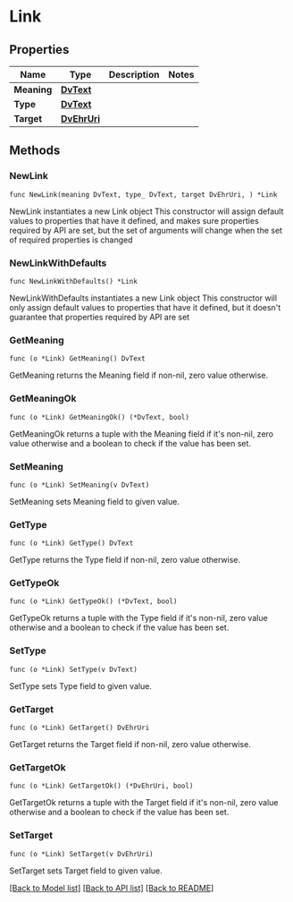 # Link

## Properties

Name | Type | Description | Notes
------------ | ------------- | ------------- | -------------
**Meaning** | [**DvText**](DvText.md) |  | 
**Type** | [**DvText**](DvText.md) |  | 
**Target** | [**DvEhrUri**](DvEhrUri.md) |  | 

## Methods

### NewLink

`func NewLink(meaning DvText, type_ DvText, target DvEhrUri, ) *Link`

NewLink instantiates a new Link object
This constructor will assign default values to properties that have it defined,
and makes sure properties required by API are set, but the set of arguments
will change when the set of required properties is changed

### NewLinkWithDefaults

`func NewLinkWithDefaults() *Link`

NewLinkWithDefaults instantiates a new Link object
This constructor will only assign default values to properties that have it defined,
but it doesn't guarantee that properties required by API are set

### GetMeaning

`func (o *Link) GetMeaning() DvText`

GetMeaning returns the Meaning field if non-nil, zero value otherwise.

### GetMeaningOk

`func (o *Link) GetMeaningOk() (*DvText, bool)`

GetMeaningOk returns a tuple with the Meaning field if it's non-nil, zero value otherwise
and a boolean to check if the value has been set.

### SetMeaning

`func (o *Link) SetMeaning(v DvText)`

SetMeaning sets Meaning field to given value.


### GetType

`func (o *Link) GetType() DvText`

GetType returns the Type field if non-nil, zero value otherwise.

### GetTypeOk

`func (o *Link) GetTypeOk() (*DvText, bool)`

GetTypeOk returns a tuple with the Type field if it's non-nil, zero value otherwise
and a boolean to check if the value has been set.

### SetType

`func (o *Link) SetType(v DvText)`

SetType sets Type field to given value.


### GetTarget

`func (o *Link) GetTarget() DvEhrUri`

GetTarget returns the Target field if non-nil, zero value otherwise.

### GetTargetOk

`func (o *Link) GetTargetOk() (*DvEhrUri, bool)`

GetTargetOk returns a tuple with the Target field if it's non-nil, zero value otherwise
and a boolean to check if the value has been set.

### SetTarget

`func (o *Link) SetTarget(v DvEhrUri)`

SetTarget sets Target field to given value.



[[Back to Model list]](../README.md#documentation-for-models) [[Back to API list]](../README.md#documentation-for-api-endpoints) [[Back to README]](../README.md)


